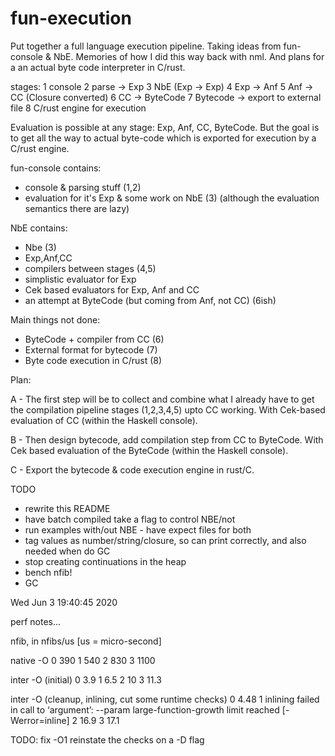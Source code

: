 # fun-execution

Put together a full language execution pipeline.  Taking ideas from fun-console & NbE.
Memories of how I did this way back with nml.  And plans for a an actual byte code
interpreter in C/rust.

stages:
1 console
2 parse -> Exp
3 NbE (Exp -> Exp)
4 Exp -> Anf
5 Anf -> CC (Closure converted)
6 CC -> ByteCode
7 Bytecode -> export to external file
8 C/rust engine for execution

Evaluation is possible at any stage: Exp, Anf, CC, ByteCode.  But the goal is to get all
the way to actual byte-code which is exported for execution by a C/rust engine.

fun-console contains:
- console & parsing stuff (1,2)
- evaluation for it's Exp & some work on NbE (3)
(although the evaluation semantics there are lazy)

NbE contains:
- Nbe (3)
- Exp,Anf,CC
- compilers between stages (4,5)
- simplistic evaluator for Exp
- Cek based evaluators for Exp, Anf and CC
- an attempt at ByteCode (but coming from Anf, not CC) (6ish)

Main things not done:
- ByteCode + compiler from CC (6)
- External format for bytecode (7)
- Byte code execution in C/rust (8)

Plan:

A - The first step will be to collect and combine what I already have to get the
compilation pipeline stages (1,2,3,4,5) upto CC working. With Cek-based evaluation of CC
(within the Haskell console).

B - Then design bytecode, add compilation step from CC to ByteCode. With Cek based
evaluation of the ByteCode (within the Haskell console).

C - Export the bytecode & code execution engine in rust/C.


TODO
- rewrite this README
- have batch compiled take a flag to control NBE/not
- run examples with/out NBE - have expect files for both
- tag values as number/string/closure, so can print correctly, and also needed when do GC
- stop creating continuations in the heap
- bench nfib!
- GC


Wed Jun  3 19:40:45 2020

perf notes...

nfib, in nfibs/us  [us = micro-second]

native -O
0 390
1 540
2 830
3 1100

inter -O (initial)
0 3.9
1 6.5
2 10
3 11.3

inter -O (cleanup, inlining, cut some runtime checks)
0 4.48
1 inlining failed in call to ‘argument’: --param large-function-growth limit reached [-Werror=inline]
2 16.9
3 17.1


TODO: fix -O1
reinstate the checks on a -D flag
